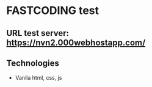 # FASTCODING test
## URL test server: https://nvn2.000webhostapp.com/
## Technologies
- Vanila html, css, js

